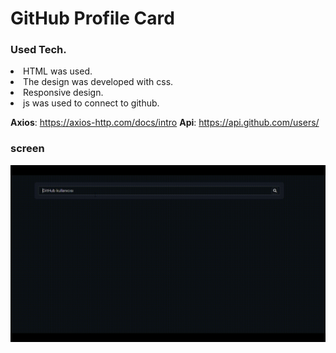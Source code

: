 # GitHub Profile Card

### Used Tech.
<li>HTML was used.</li>
<li>The design was developed with css.</li>
<li>Responsive design.</li>
<li>js was used to connect to github.</li>

<b>Axios</b>: https://axios-http.com/docs/intro
<b>Api</b>: https://api.github.com/users/

### screen
![](screen.gif)